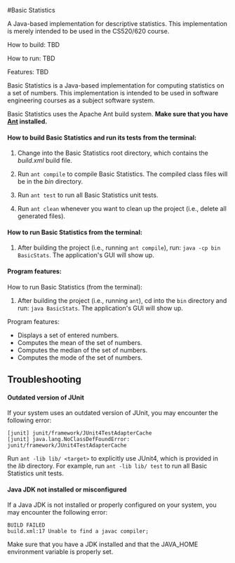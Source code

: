 #Basic Statistics


A Java-based implementation for descriptive statistics. This
implementation is merely intended to be used in the CS520/620 course.

How to build: TBD

How to run: TBD

Features: TBD

Basic Statistics is a Java-based implementation for computing statistics on a set of numbers.
This implementation is intended to be used in software engineering courses as
a subject software system.

Basic Statistics uses the Apache Ant build system. **Make sure that you have [Ant](https://ant.apache.org) installed.**

#### How to build Basic Statistics and run its tests from the terminal:

1. Change into the Basic Statistics root directory, which contains the *build.xml* build file.

2. Run `ant compile` to compile Basic Statistics. The compiled class files will be in the *bin* directory.

4. Run `ant test` to run all Basic Statistics unit tests.


5. Run `ant clean` whenever you want to clean up the project (i.e., delete all generated files).



#### How to run Basic Statistics from the terminal:

1. After building the project (i.e., running `ant compile`), run: `java -cp bin BasicStats`. The application's GUI will show up.

#### Program features:

How to run Basic Statistics (from the terminal):

1. After building the project (i.e., running `ant`), cd into the `bin` directory and run: `java BasicStats`. The application's GUI will show up.


Program features:

* Displays a set of entered numbers.
* Computes the mean of the set of numbers.
* Computes the median of the set of numbers.
* Computes the mode of the set of numbers.


## Troubleshooting

#### Outdated version of JUnit
If your system uses an outdated version of JUnit, you may encounter the following error:
```
[junit] junit/framework/JUnit4TestAdapterCache
[junit] java.lang.NoClassDefFoundError: junit/framework/JUnit4TestAdapterCache
```
Run `ant -lib lib/ <target>` to explicitly use JUnit4, which is provided in the *lib* directory. For example, run `ant -lib lib/ test` to run all Basic Statistics unit tests.

#### Java JDK not installed or misconfigured
If a Java JDK is not installed or properly configured on your system, you may encounter the following error: 
```
BUILD FAILED
build.xml:17 Unable to find a javac compiler;
```
Make sure that you have a JDK installed and that the JAVA_HOME environment variable is properly set.



